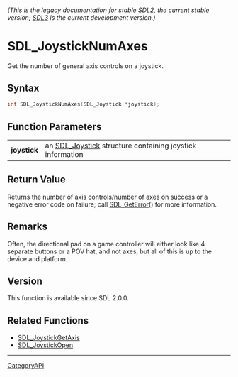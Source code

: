 ###### (This is the legacy documentation for stable SDL2, the current stable version; [SDL3](https://wiki.libsdl.org/SDL3/) is the current development version.)
# SDL_JoystickNumAxes

Get the number of general axis controls on a joystick.

## Syntax

```c
int SDL_JoystickNumAxes(SDL_Joystick *joystick);

```

## Function Parameters

|                  |                                                                           |
| ---------------- | ------------------------------------------------------------------------- |
| **joystick**     | an [SDL_Joystick](SDL_Joystick) structure containing joystick information |

## Return Value

Returns the number of axis controls/number of axes on success or a negative
error code on failure; call [SDL_GetError](SDL_GetError)() for more
information.

## Remarks

Often, the directional pad on a game controller will either look like 4
separate buttons or a POV hat, and not axes, but all of this is up to the
device and platform.

## Version

This function is available since SDL 2.0.0.

## Related Functions

* [SDL_JoystickGetAxis](SDL_JoystickGetAxis)
* [SDL_JoystickOpen](SDL_JoystickOpen)

----
[CategoryAPI](CategoryAPI)

